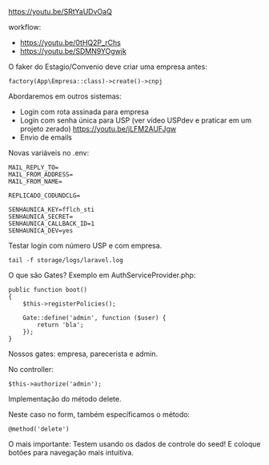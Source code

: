 https://youtu.be/SRtYaUDvOaQ

workflow:
 - https://youtu.be/0tHQ2P_rChs
 - https://youtu.be/SDMN9YOgwjk

O faker do Estagio/Convenio deve criar uma empresa antes:

    factory(App\Empresa::class)->create()->cnpj

Abordaremos em outros sistemas:

 - Login com rota assinada para empresa
 - Login com senha única para USP (ver vídeo USPdev e praticar em um projeto zerado) https://youtu.be/jLFM2AUFJgw
 - Envio de emails

Novas variáveis no .env:

    MAIL_REPLY_TO=
    MAIL_FROM_ADDRESS=
    MAIL_FROM_NAME=

    REPLICADO_CODUNDCLG=

    SENHAUNICA_KEY=fflch_sti
    SENHAUNICA_SECRET=
    SENHAUNICA_CALLBACK_ID=1
    SENHAUNICA_DEV=yes

Testar login com número USP e com empresa.

    tail -f storage/logs/laravel.log

O que são Gates? Exemplo em AuthServiceProvider.php:

    public function boot()
    {
        $this->registerPolicies();

        Gate::define('admin', function ($user) {
            return 'bla';
        });
    }

Nossos gates: empresa, parecerista e admin.

No controller:

    $this->authorize('admin');

Implementação do método delete.

Neste caso no form, também específicamos o método:

    @method('delete')

O mais importante: Testem usando os dados de controle do seed!
E coloque botões para navegação mais intuitiva.





